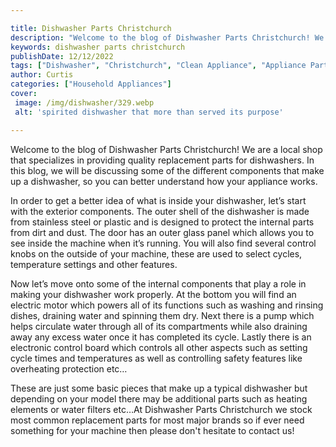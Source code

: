```yaml
---

title: Dishwasher Parts Christchurch
description: "Welcome to the blog of Dishwasher Parts Christchurch! We are a local shop that specializes in providing quality replacement parts ...read now to learn more"
keywords: dishwasher parts christchurch
publishDate: 12/12/2022
tags: ["Dishwasher", "Christchurch", "Clean Appliance", "Appliance Parts"]
author: Curtis
categories: ["Household Appliances"]
cover: 
 image: /img/dishwasher/329.webp
 alt: 'spirited dishwasher that more than served its purpose'

---
```


Welcome to the blog of Dishwasher Parts Christchurch! We are a local shop that specializes in providing quality replacement parts for dishwashers. In this blog, we will be discussing some of the different components that make up a dishwasher, so you can better understand how your appliance works.

In order to get a better idea of what is inside your dishwasher, let’s start with the exterior components. The outer shell of the dishwasher is made from stainless steel or plastic and is designed to protect the internal parts from dirt and dust. The door has an outer glass panel which allows you to see inside the machine when it’s running. You will also find several control knobs on the outside of your machine, these are used to select cycles, temperature settings and other features.

Now let’s move onto some of the internal components that play a role in making your dishwasher work properly. At the bottom you will find an electric motor which powers all of its functions such as washing and rinsing dishes, draining water and spinning them dry. Next there is a pump which helps circulate water through all of its compartments while also draining away any excess water once it has completed its cycle. Lastly there is an electronic control board which controls all other aspects such as setting cycle times and temperatures as well as controlling safety features like overheating protection etc…

These are just some basic pieces that make up a typical dishwasher but depending on your model there may be additional parts such as heating elements or water filters etc…At Dishwasher Parts Christchurch we stock most common replacement parts for most major brands so if ever need something for your machine then please don't hesitate to contact us!
